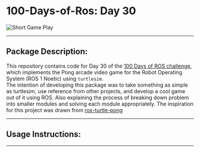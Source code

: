 # 100-Days-of-Ros: Day 30
![Short Game Play](https://github.com/JatinVira/100-Days-of-Ros/blob/main/image/turtlesim_pong.gif)   

-----------------------  
## Package Description:      
This repository contains code for Day 30 of the [100 Days of ROS challenge](https://github.com/JatinVira/100-Days-of-Ros), which implements the Pong arcade video game for the Robot Operating System (ROS 1 Noetic) using `turtlesim`.    
The intention of developing this package was to take something as simple as turtlesim, use reference from other projects, and develop a cool game out of it using ROS. Also explaining the process of breaking down problem into smaller modules and solving each module appropriately.
The inspiration for this project was drawn from [ros-turtle-pong](https://fjp.at/ros/turtle-pong/)   

-------------------------  

## Usage Instructions:    

--------------------------